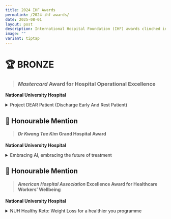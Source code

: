 ```yaml
---
title: 2024 IHF Awards
permalink: /2024-ihf-awards/
date: 2025-08-01
layout: post
description: International Hospital Foundation (IHF) awards clinched in 2024.
image: ""
variant: tiptap
---
```

<h1><strong>🏆 BRONZE</strong></h1>
<blockquote>
<h3><em>Mastercard</em> Award for Hospital Operational Excellence</h3>
</blockquote>
<p><strong>National University Hospital</strong>
</p>
<div data-type="detailGroup" class="isomer-accordion-group isomer-accordion isomer-accordion-white">
<details class="isomer-details">
<summary>Project DEAR Patient (Discharge Early And Rest Patient)</summary>
<div data-type="detailsContent" class="isomer-details-content">
<p>A 2021 NUH patient survey identified key areas for improvement in the
discharge medication process, specifically focusing on wait times, updates,
and collection procedures. In response, NUH assembled an inter-disciplinary
team to reimagine and enhance the patient experience.</p>
<p>The team implemented several innovative solutions, including a multi-lingual
educational video explaining the discharge process and pharmacy visits.
They also introduced tele-counselling services for discharge medications,
allowing patients to receive consultation before arriving at the pharmacy.
Additionally, a new Pick-&amp;-Go service was launched, enabling eligible
patients to collect their medications without waiting for in-person counselling.</p>
<p>These initiatives yielded remarkable results by end-2022, with significant
improvements across all measured metrics:</p>
<p>· Discharge medication wait time satisfaction increased by six percentage
points to 94%</p>
<p>· Medication wait time update satisfaction improved from 81% to 89%</p>
<p>· Discharge medication collection process satisfaction showed the most
substantial improvement, rising from 88% to 97%</p>
<p>This comprehensive approach to service enhancement demonstrates NUH's
commitment to patient-centric care and continuous process improvement.</p>
</div>
</details>
</div>
<p></p>
<h2><strong>🏅 Honourable Mention</strong></h2>
<blockquote>
<h4><em>Dr Kwang Tae Kim </em>Grand Hospital Award</h4>
</blockquote>
<p><strong>National University Hospital</strong>
</p>
<div data-type="detailGroup" class="isomer-accordion-group isomer-accordion isomer-accordion-white">
<details class="isomer-details">
<summary>Embracing AI, embracing the future of treatment</summary>
<div data-type="detailsContent" class="isomer-details-content">
<p>In 2023, NUH became Singapore's first hospital to adopt RapidAI, an innovative
AI platform that revolutionised stroke care. The system analyses patients'
CT scans within minutes, rapidly identify proportion of the brain that
has been damaged and parts of the brain that can potentially be saved through
medical intervention, and automatically alerting doctors. This technology
empowers clinicians to make faster, more informed decisions, significantly
reducing brain damage risk and improving patient outcomes.</p>
<p>Building on NUH's track record of healthcare innovation, the hospital's
NUHS@Home programme has transformed patient care delivery since its pilot
in 2020. The scheme, which enables patients to receive hospital-level care
in the comfort of their homes, has proven so successful that it has been
adopted as a mainstream care model across Singapore's public healthcare
system. Adopting a digital approach, NUH incorporates the use of the NUHS
app to optimise patient journey for registrations and payments. The app
is used by 85% of patients, and it empowers patients to actively participate
in their health management including appointment booking, checking of test
results, and accessing general health advice.</p>
<p>Together, these initiatives showcase NUH's commitment to leveraging technology
for better patient care.</p>
</div>
</details>
</div>
<p></p>
<h2><strong>🏅 Honourable Mention</strong></h2>
<blockquote>
<h4><em>American Hospital Association </em>Excellence Award for Healthcare Workers’ Wellbeing</h4>
</blockquote>
<p><strong>National University Hospital</strong>
</p>
<div data-type="detailGroup" class="isomer-accordion-group isomer-accordion isomer-accordion-white">
<details class="isomer-details">
<summary>NUH Healthy Keto: Weight Loss for a healthier you programme</summary>
<div data-type="detailsContent" class="isomer-details-content">
<p>NUH's Chief Dietitian, Dr Lim Su Lin, pioneered an innovative healthy
keto weight loss programme tailored for overweight staff and patients.
This scientifically-designed programme enables safe weight loss while maintaining
healthy cholesterol levels, addressing the unique challenges faced by individuals
with health concerns and sedentary lifestyles, particularly those working
long hours.</p>
<p>The comprehensive six-month programme integrates cutting-edge technology
with personalised support, featuring digital health coaching, targeted
workshops, and continuous guidance from NUH dietitians through a dedicated
mobile application. This tech-enabled approach ensures participants receive
consistent support and monitoring throughout their weight loss journey.</p>
<p>The programme's effectiveness is demonstrated through impressive outcomes:
participants achieved an average weight loss of 7.8 kilograms over six
months. Beyond weight reduction, many participants experienced significant
improvements in their health markers, including better management of diabetes
and blood pressure, showcasing the programme's holistic impact on overall
health.</p>
</div>
</details>
</div>
<p></p>